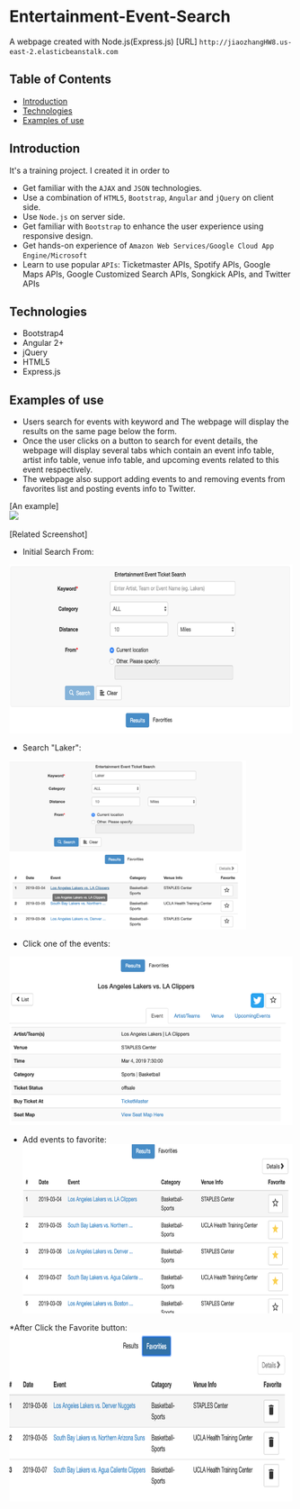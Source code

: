 # Entertainment-Event-Search
A webpage created with Node.js(Express.js)
[URL]
`http://jiaozhangHW8.us-east-2.elasticbeanstalk.com`
## Table of Contents
* [Introduction](#Introduction)
* [Technologies](#Technologies)
* [Examples of use](Examples%20of%20use)

## Introduction
It's a training project. I created it in order to
* Get familiar with the `AJAX` and `JSON` technologies.
* Use a combination of `HTML5`, `Bootstrap`, `Angular` and `jQuery` on client side.
* Use `Node.js` on server side.
* Get familiar with `Bootstrap` to enhance the user experience using responsive design.
* Get hands-on experience of `Amazon Web Services/Google Cloud App Engine/Microsoft`
* Learn to use popular `APIs`: Ticketmaster APIs, Spotify APIs, Google Maps APIs, Google Customized Search APIs, Songkick APIs, and Twitter APIs 

## Technologies
* Bootstrap4
* Angular 2+
* jQuery
* HTML5
* Express.js

## Examples of use
* Users search for events with keyword and The webpage will display the results on the same page below the form. 
* Once the user clicks on a button to search for event details, the webpage will display several tabs which contain an event info table, artist info table, venue info table, and upcoming events related to this event respectively. 
* The webpage also support adding events to and removing events from favorites list and posting events info to Twitter.

[An example]<br>
<img height="400" src="https://github.com/JiaoZhang-Amanda/Entertainment-Event-Search/raw/master/Example.gif"/> 

[Related Screenshot]
* Initial Search From:
<img height="300" src="https://github.com/JiaoZhang-Amanda/Entertainment-Event-Search/raw/master/Screenshot/Initial%20Search%20From.png"/>

* Search "Laker":
<img height="300" src="https://github.com/JiaoZhang-Amanda/Entertainment-Event-Search/raw/master/Screenshot/After%20search%20Keyword%22Laker%22.png"/>

* Click one of the events:
<img height="300" src="https://github.com/JiaoZhang-Amanda/Entertainment-Event-Search/raw/master/Screenshot/Details.png"/>

* Add events to favorite:
<img height="300" src="https://github.com/JiaoZhang-Amanda/Entertainment-Event-Search/raw/master/Screenshot/Add%20to%20Favorite.png"/><br>

*After Click the Favorite button:
<img height="300" src="https://github.com/JiaoZhang-Amanda/Entertainment-Event-Search/raw/master/Screenshot/Favorite%20Form.png"/>

